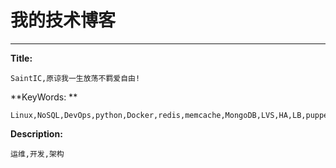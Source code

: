 # 我的技术博客
---

**Title:**	

    SaintIC,原谅我一生放荡不羁爱自由!

**KeyWords: ** 

    Linux,NoSQL,DevOps,python,Docker,redis,memcache,MongoDB,LVS,HA,LB,puppet,ansible,func,Cloud,BigData
    
**Description:**

    运维,开发,架构
